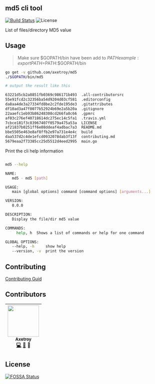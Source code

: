 ## md5 cli tool

[![Build Status](https://travis-ci.org/axetroy/md5.svg?branch=master)](https://travis-ci.org/axetroy/md5)
![License](https://img.shields.io/badge/license-Apache-green.svg)

List of files/directory MD5 value

## Usage

> Make sure $GOPATH/bin have been add to $PATH
> example: export PATH=$PATH:$GOPATH/bin

```bash
go get -v github.com/axetroy/md5
./$GOPATH/bin/md5

# output the result like this

63221d5cb2a8851fb0369c986171b493  .all-contributorsrc
55e91fcd2c32356ba54d9204d03cf581  .editorconfig
da8aa4de3a27334fd8be2c2fde195de3  .gitattributes
df10ad3a47f0077b52924b69e2a5b20a  .gitignore
22aaefc1eb93b86248308cd266fa8c66  .gpmrc
af03c276ef40718614dc275ec14c5fa1  .travis.yml
7cbce181f3c83967407f0579a475a53a  LICENSE
af21837b0251ff6e08ddeaf4adbac7a3  README.md
bbe5505e463e8af8ffb2e97a731e4e4c  build
daa537d2c4de1efcd0932078dab3f13f  contributing.md
5679eaa2f73385cc25d5512d4eed2995  main.go
```

Print the cli help information

```bash

md5 --help

NAME:
   md5 - md5 [path]

USAGE:
   main [global options] command [command options] [arguments...]

VERSION:
   0.0.0

DESCRIPTION:
   Display the file/dir md5 value

COMMANDS:
     help, h  Shows a list of commands or help for one command

GLOBAL OPTIONS:
   --help, -h     show help
   --version, -v  print the version
```

## Contributing

[Contributing Guid](https://github.com/axetroy/md5/blob/master/CONTRIBUTING.md)

## Contributors

<!-- ALL-CONTRIBUTORS-LIST:START - Do not remove or modify this section -->
| [<img src="https://avatars1.githubusercontent.com/u/9758711?v=3" width="100px;"/><br /><sub>Axetroy</sub>](http://axetroy.github.io)<br />[💻](https://github.com/axetroy/md5/commits?author=axetroy) [🐛](https://github.com/axetroy/md5/issues?q=author%3Aaxetroy) 🎨 |
| :---: |
<!-- ALL-CONTRIBUTORS-LIST:END -->

## License

[![FOSSA Status](https://app.fossa.io/api/projects/git%2Bgithub.com%2Faxetroy%2Fmd5.svg?type=large)](https://app.fossa.io/projects/git%2Bgithub.com%2Faxetroy%2Fmd5?ref=badge_large)
